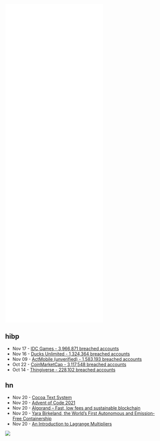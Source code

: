 ![Metrics](https://raw.githubusercontent.com/phixion/phixion/master/metrics.svg)

## hibp

<!--
for https://github.com/phixion/phixion/blob/main/.github/workflows/feeds.yml
-->
<!--START_SECTION:haveibeenpwnd-->
- Nov 17 - [IDC Games - 3,966,871 breached accounts](https://haveibeenpwned.com/PwnedWebsites#IDCGames)
- Nov 16 - [Ducks Unlimited - 1,324,364 breached accounts](https://haveibeenpwned.com/PwnedWebsites#DucksUnlimited)
- Nov 09 - [ActMobile (unverified) - 1,583,193 breached accounts](https://haveibeenpwned.com/PwnedWebsites#ActMobile)
- Oct 22 - [CoinMarketCap - 3,117,548 breached accounts](https://haveibeenpwned.com/PwnedWebsites#CoinMarketCap)
- Oct 14 - [Thingiverse - 228,102 breached accounts](https://haveibeenpwned.com/PwnedWebsites#Thingiverse)
<!--END_SECTION:haveibeenpwnd-->

## hn

<!--
for https://github.com/phixion/phixion/blob/main/.github/workflows/feeds.yml
-->
<!--START_SECTION:hn-->
- Nov 20 - [Cocoa Text System](http://www.hcs.harvard.edu/~jrus/Site/Cocoa%20Text%20System.html)
- Nov 20 - [Advent of Code 2021](https://adventofcode.com/2021)
- Nov 20 - [Algorand – Fast, low fees and sustainable blockchain](https://www.algorand.com/)
- Nov 20 - [Yara Birkeland, the World’s First Autonomous and Emission-Free Containership](https://gcaptain.com/yara-birkeland-worlds-first-autonomous-zero-emission-ship/)
- Nov 20 - [An Introduction to Lagrange Multipliers](http://www.slimy.com/~steuard/teaching/tutorials/Lagrange.html)
<!--END_SECTION:hn-->

<!--
for https://yhype.me
-->
![](https://hit.yhype.me/github/profile?user_id=13013670)
